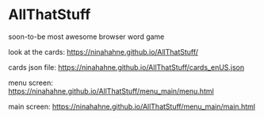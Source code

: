 # AllThatStuff
soon-to-be most awesome browser word game

look at the cards:
https://ninahahne.github.io/AllThatStuff/

cards json file:
https://ninahahne.github.io/AllThatStuff/cards_enUS.json

menu screen:
https://ninahahne.github.io/AllThatStuff/menu_main/menu.html

main screen:
https://ninahahne.github.io/AllThatStuff/menu_main/main.html
